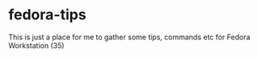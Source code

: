 # fedora-tips

This is just a place for me to gather some tips, commands etc for Fedora Workstation (35)
